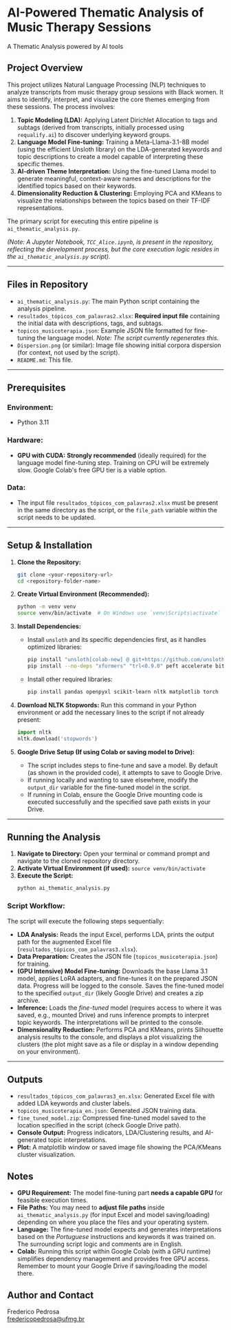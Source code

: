 # AI-Powered Thematic Analysis of Music Therapy Sessions
A Thematic Analysis powered by AI tools

## Project Overview

This project utilizes Natural Language Processing (NLP) techniques to analyze transcripts from music therapy group sessions with Black women. It aims to identify, interpret, and visualize the core themes emerging from these sessions. The process involves:

1.  **Topic Modeling (LDA):** Applying Latent Dirichlet Allocation to tags and subtags (derived from transcripts, initially processed using `requalify.ai`) to discover underlying keyword groups.
2.  **Language Model Fine-tuning:** Training a Meta-Llama-3.1-8B model (using the efficient Unsloth library) on the LDA-generated keywords and topic descriptions to create a model capable of interpreting these specific themes.
3.  **AI-driven Theme Interpretation:** Using the fine-tuned Llama model to generate meaningful, context-aware names and descriptions for the identified topics based on their keywords.
4.  **Dimensionality Reduction & Clustering:** Employing PCA and KMeans to visualize the relationships between the topics based on their TF-IDF representations.

The primary script for executing this entire pipeline is `ai_thematic_analysis.py`.

*(Note: A Jupyter Notebook, `TCC_Alice.ipynb`, is present in the repository, reflecting the development process, but the core execution logic resides in the `ai_thematic_analysis.py` script).*

---

## Files in Repository

*   `ai_thematic_analysis.py`: The main Python script containing the analysis pipeline.
*   `resultados_tópicos_com_palavras2.xlsx`: **Required input file** containing the initial data with descriptions, tags, and subtags.
*   `topicos_musicoterapia.json`: Example JSON file formatted for fine-tuning the language model. *Note: The script currently regenerates this.*
*   `Dispersion.png` (or similar): Image file showing initial corpora dispersion (for context, not used by the script).
*   `README.md`: This file.

---

## Prerequisites

### Environment:
*   Python 3.11

### Hardware:
*   **GPU with CUDA:** **Strongly recommended** (ideally required) for the language model fine-tuning step. Training on CPU will be extremely slow. Google Colab's free GPU tier is a viable option.

### Data:
*   The input file `resultados_tópicos_com_palavras2.xlsx` must be present in the same directory as the script, or the `file_path` variable within the script needs to be updated.

---

## Setup & Installation

1.  **Clone the Repository:**
    ```bash
    git clone <your-repository-url>
    cd <repository-folder-name>
    ```

2.  **Create Virtual Environment (Recommended):**
    ```bash
    python -m venv venv
    source venv/bin/activate  # On Windows use `venv\Scripts\activate`
    ```

3.  **Install Dependencies:**
    *   Install `unsloth` and its specific dependencies first, as it handles optimized libraries:
        ```bash
        pip install "unsloth[colab-new] @ git+https://github.com/unslothai/unsloth.git"
        pip install --no-deps "xformers" "trl<0.9.0" peft accelerate bitsandbytes transformers # Ensure transformers is installed too
        ```
    *   Install other required libraries:
        ```bash
        pip install pandas openpyxl scikit-learn nltk matplotlib torch 
        ```

4.  **Download NLTK Stopwords:** Run this command in your Python environment or add the necessary lines to the script if not already present:
    ```python
    import nltk
    nltk.download('stopwords')
    ```

5.  **Google Drive Setup (If using Colab or saving model to Drive):**
    *   The script includes steps to fine-tune and save a model. By default (as shown in the provided code), it attempts to save to Google Drive.
    *   If running locally and wanting to save elsewhere, modify the `output_dir` variable for the fine-tuned model in the script.
    *   If running in Colab, ensure the Google Drive mounting code is executed successfully and the specified save path exists in your Drive.

---

## Running the Analysis

1.  **Navigate to Directory:** Open your terminal or command prompt and navigate to the cloned repository directory.
2.  **Activate Virtual Environment (if used):** `source venv/bin/activate`
3.  **Execute the Script:**
    ```bash
    python ai_thematic_analysis.py
    ```

### Script Workflow:

The script will execute the following steps sequentially:

*   **LDA Analysis:** Reads the input Excel, performs LDA, prints the output path for the augmented Excel file (`resultados_tópicos_com_palavras3.xlsx`).
*   **Data Preparation:** Creates the JSON file (`topicos_musicoterapia.json`) for training.
*   **(GPU Intensive) Model Fine-tuning:** Downloads the base Llama 3.1 model, applies LoRA adapters, and fine-tunes it on the prepared JSON data. Progress will be logged to the console. Saves the fine-tuned model to the specified `output_dir` (likely Google Drive) and creates a zip archive.
*   **Inference:** Loads the *fine-tuned* model (requires access to where it was saved, e.g., mounted Drive) and runs inference prompts to interpret topic keywords. The interpretations will be printed to the console.
*   **Dimensionality Reduction:** Performs PCA and KMeans, prints Silhouette analysis results to the console, and displays a plot visualizing the clusters (the plot might save as a file or display in a window depending on your environment).

---

## Outputs

*   `resultados_tópicos_com_palavras3_en.xlsx`: Generated Excel file with added LDA keywords and cluster labels.
*   `topicos_musicoterapia_en.json`: Generated JSON training data.
*   `fine_tuned_model.zip`: Compressed fine-tuned model saved to the location specified in the script (check Google Drive path).
*   **Console Output:** Progress indicators, LDA/Clustering results, and AI-generated topic interpretations.
*   **Plot:** A matplotlib window or saved image file showing the PCA/KMeans cluster visualization.

## Notes

*   **GPU Requirement:** The model fine-tuning part **needs a capable GPU** for feasible execution times.
*   **File Paths:** You may need to **adjust file paths** inside `ai_thematic_analysis.py` (for input Excel and model saving/loading) depending on where you place the files and your operating system.
*   **Language:** The fine-tuned model expects and generates interpretations based on the *Portuguese* instructions and keywords it was trained on. The surrounding script logic and comments are in English.
*   **Colab:** Running this script within Google Colab (with a GPU runtime) simplifies dependency management and provides free GPU access. Remember to mount your Google Drive if saving/loading the model there.

## Author and Contact

Frederico Pedrosa  
fredericopedrosa@ufmg.br

